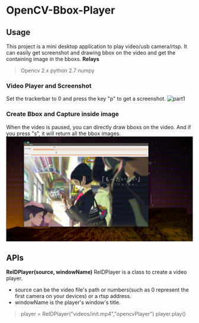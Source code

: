 # OpenCV-Bbox-Player
## Usage
This project is a mini desktop application to play video/usb camera/rtsp. It can easily get screenshot and drawing bbox on the video and get the containing image in the bboxs.
**Relays**
> Opencv 2.x
> python 2.7
> numpy

### Video Player and Screenshot 
Set the trackerbar to 0 and press the key "p" to get a screenshot.
![part1](/img&video/part1.gif)
### Create Bbox and Capture inside image
When the video is paused, you can directly draw bboxs on the video. And if you press "s", it will return all the bbox images.
![part2](/img&video/part2.gif)
## APIs
**ReIDPlayer(source, windowName)**
ReIDPlayer is a class to create a video player.
+ source can be the video file's path or numbers(such as 0 represent the first camera on your devices) or a rtsp address.
+ windowName is the player's window's title.
> player = ReIDPlayer("videos/init.mp4","opencvPlayer")
> player.play()

